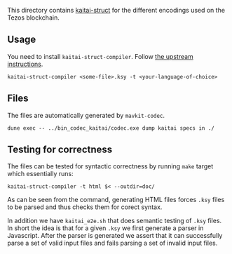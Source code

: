 This directory contains [kaitai-struct](https://kaitai.io/) for the different
encodings used on the Tezos blockchain.

## Usage

You need to install `kaitai-struct-compiler`. Follow
[the upstream instructions](https://kaitai.io/#download).

```
kaitai-struct-compiler <some-file>.ksy -t <your-language-of-choice>
```

## Files

The files are automatically generated by `mavkit-codec`.

```
dune exec -- ../bin_codec_kaitai/codec.exe dump kaitai specs in ./
```

## Testing for correctness 

The files can be tested for syntactic correctness by running `make` target
which essentially runs:
```
kaitai-struct-compiler -t html $< --outdir=doc/
```
As can be seen from the command, generating HTML files forces `.ksy` files
to be parsed and thus checks them for corect syntax.

In addition we have `kaitai_e2e.sh` that does semantic testing of `.ksy` files.
In short the idea is that for a given `.ksy` we first generate a parser in
Javascript. After the parser is generated we assert that it can successfully
parse a set of valid input files and fails parsing a set of invalid input files.
